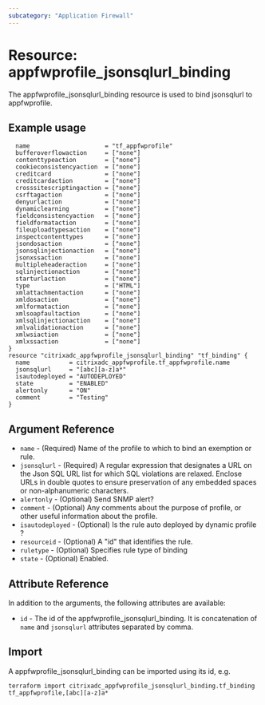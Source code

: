 ```yaml
---
subcategory: "Application Firewall"
---
```


# Resource: appfwprofile_jsonsqlurl_binding

The appfwprofile_jsonsqlurl_binding resource is used to bind jsonsqlurl to appfwprofile.


## Example usage

```hclresource "citrixadc_appfwprofile" "tf_appfwprofile" {
  name                     = "tf_appfwprofile"
  bufferoverflowaction     = ["none"]
  contenttypeaction        = ["none"]
  cookieconsistencyaction  = ["none"]
  creditcard               = ["none"]
  creditcardaction         = ["none"]
  crosssitescriptingaction = ["none"]
  csrftagaction            = ["none"]
  denyurlaction            = ["none"]
  dynamiclearning          = ["none"]
  fieldconsistencyaction   = ["none"]
  fieldformataction        = ["none"]
  fileuploadtypesaction    = ["none"]
  inspectcontenttypes      = ["none"]
  jsondosaction            = ["none"]
  jsonsqlinjectionaction   = ["none"]
  jsonxssaction            = ["none"]
  multipleheaderaction     = ["none"]
  sqlinjectionaction       = ["none"]
  starturlaction           = ["none"]
  type                     = ["HTML"]
  xmlattachmentaction      = ["none"]
  xmldosaction             = ["none"]
  xmlformataction          = ["none"]
  xmlsoapfaultaction       = ["none"]
  xmlsqlinjectionaction    = ["none"]
  xmlvalidationaction      = ["none"]
  xmlwsiaction             = ["none"]
  xmlxssaction             = ["none"]
}
resource "citrixadc_appfwprofile_jsonsqlurl_binding" "tf_binding" {
  name           = citrixadc_appfwprofile.tf_appfwprofile.name
  jsonsqlurl     = "[abc][a-z]a*"
  isautodeployed = "AUTODEPLOYED"
  state          = "ENABLED"
  alertonly      = "ON"
  comment        = "Testing"
}
```


## Argument Reference

* `name` - (Required) Name of the profile to which to bind an exemption or rule.
* `jsonsqlurl` - (Required) A regular expression that designates a URL on the Json SQL URL list for which SQL violations are relaxed. Enclose URLs in double quotes to ensure preservation of any embedded spaces or non-alphanumeric characters.
* `alertonly` - (Optional) Send SNMP alert?
* `comment` - (Optional) Any comments about the purpose of profile, or other useful information about the profile.
* `isautodeployed` - (Optional) Is the rule auto deployed by dynamic profile ?
* `resourceid` - (Optional) A "id" that identifies the rule.
* `ruletype` - (Optional) Specifies rule type of binding
* `state` - (Optional) Enabled.


## Attribute Reference

In addition to the arguments, the following attributes are available:

* `id` - The id of the appfwprofile_jsonsqlurl_binding. It is concatenation of `name` and `jsonsqlurl` attributes separated by comma.


## Import

A appfwprofile_jsonsqlurl_binding can be imported using its id, e.g.

```shell
terraform import citrixadc_appfwprofile_jsonsqlurl_binding.tf_binding tf_appfwprofile,[abc][a-z]a*
```
